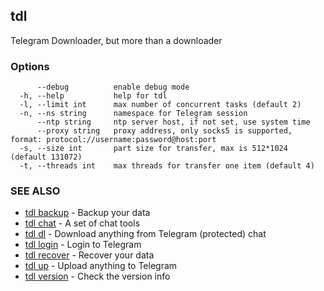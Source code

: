 ## tdl

Telegram Downloader, but more than a downloader

### Options

```
      --debug          enable debug mode
  -h, --help           help for tdl
  -l, --limit int      max number of concurrent tasks (default 2)
  -n, --ns string      namespace for Telegram session
      --ntp string     ntp server host, if not set, use system time
      --proxy string   proxy address, only socks5 is supported, format: protocol://username:password@host:port
  -s, --size int       part size for transfer, max is 512*1024 (default 131072)
  -t, --threads int    max threads for transfer one item (default 4)
```

### SEE ALSO

* [tdl backup](tdl_backup.md)	 - Backup your data
* [tdl chat](tdl_chat.md)	 - A set of chat tools
* [tdl dl](tdl_dl.md)	 - Download anything from Telegram (protected) chat
* [tdl login](tdl_login.md)	 - Login to Telegram
* [tdl recover](tdl_recover.md)	 - Recover your data
* [tdl up](tdl_up.md)	 - Upload anything to Telegram
* [tdl version](tdl_version.md)	 - Check the version info

